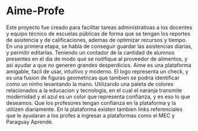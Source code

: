 # Aime-Profe
Este proyecto fue creado para facilitar tareas administrativas a los docentes y equipo técnico de escuelas públicas de forma que se tengan los reportes de asistencia y de calificaciones, ademas de optimizar recursos y tiempo. 
En una primera etapa, se habla de conseguir guardar las asistencias diarias, y permitir editarlas. Teniendo un contador de la cantidad de alumnos presentes en el dia de modo que se notifique al proveedor de alimentos, y asi ayudar a que no generen grandes desperdicios. 
Aime es una plataforma amigable, facil de usar, intuitivo y moderno. 
El logo representa un check, y es una fusion de figuras geometricas que tambien se podria identificar como un ninho levantando la mano.
Utilizando una paleta de colores relacionados a la educacion y tecnologia, en el cual el naranja transmite modernidad y el azul es un color que representa confianza, y es eso lo que deseamos. Que los profesores tengan confianza en la plataforma y la utilizen diariamente.
En la plataforma existen tambien links referenciales que le ayudaran a los profes a ingresar a plataformas como el MEC y Paraguay Aprende.